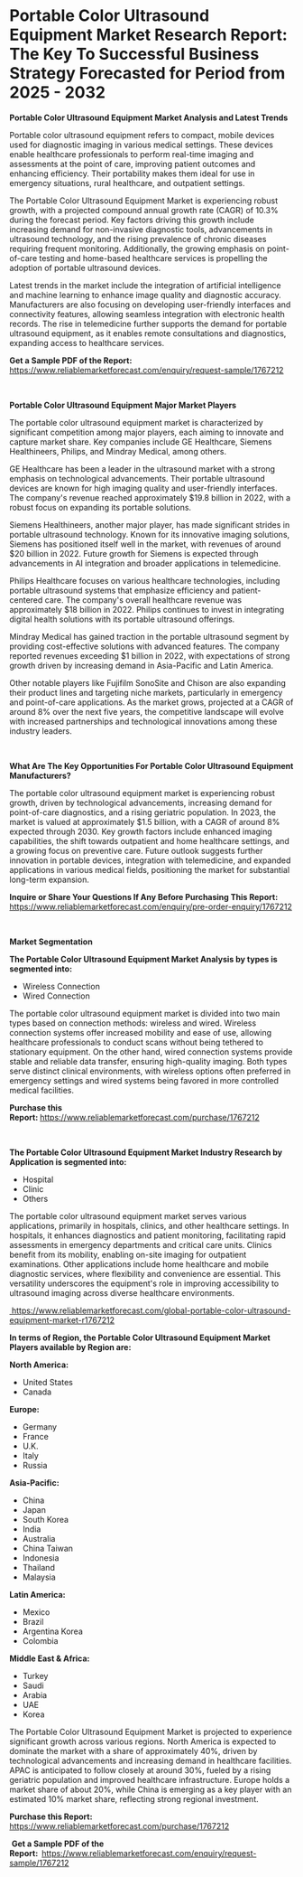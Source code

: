 <p><h1>Portable Color Ultrasound Equipment Market Research Report: The Key To Successful Business Strategy Forecasted for Period from 2025 - 2032</h1></p><p><strong>Portable Color Ultrasound Equipment Market Analysis and Latest Trends</strong></p>
<p><p>Portable color ultrasound equipment refers to compact, mobile devices used for diagnostic imaging in various medical settings. These devices enable healthcare professionals to perform real-time imaging and assessments at the point of care, improving patient outcomes and enhancing efficiency. Their portability makes them ideal for use in emergency situations, rural healthcare, and outpatient settings.</p><p>The Portable Color Ultrasound Equipment Market is experiencing robust growth, with a projected compound annual growth rate (CAGR) of 10.3% during the forecast period. Key factors driving this growth include increasing demand for non-invasive diagnostic tools, advancements in ultrasound technology, and the rising prevalence of chronic diseases requiring frequent monitoring. Additionally, the growing emphasis on point-of-care testing and home-based healthcare services is propelling the adoption of portable ultrasound devices.</p><p>Latest trends in the market include the integration of artificial intelligence and machine learning to enhance image quality and diagnostic accuracy. Manufacturers are also focusing on developing user-friendly interfaces and connectivity features, allowing seamless integration with electronic health records. The rise in telemedicine further supports the demand for portable ultrasound equipment, as it enables remote consultations and diagnostics, expanding access to healthcare services.</p></p>
<p><strong>Get a Sample PDF of the Report:&nbsp;</strong> <a href="https://www.reliablemarketforecast.com/enquiry/request-sample/1767212?utm_campaign=2011&utm_medium=2&utm_source=Github&utm_content=ia&utm_term=16042025&utm_id=portable-color-ultrasound-equipment">https://www.reliablemarketforecast.com/enquiry/request-sample/1767212</a></p>
<p>&nbsp;</p>
<p><strong>Portable Color Ultrasound Equipment Major Market Players</strong></p>
<p><p>The portable color ultrasound equipment market is characterized by significant competition among major players, each aiming to innovate and capture market share. Key companies include GE Healthcare, Siemens Healthineers, Philips, and Mindray Medical, among others. </p><p>GE Healthcare has been a leader in the ultrasound market with a strong emphasis on technological advancements. Their portable ultrasound devices are known for high imaging quality and user-friendly interfaces. The company's revenue reached approximately $19.8 billion in 2022, with a robust focus on expanding its portable solutions.</p><p>Siemens Healthineers, another major player, has made significant strides in portable ultrasound technology. Known for its innovative imaging solutions, Siemens has positioned itself well in the market, with revenues of around $20 billion in 2022. Future growth for Siemens is expected through advancements in AI integration and broader applications in telemedicine.</p><p>Philips Healthcare focuses on various healthcare technologies, including portable ultrasound systems that emphasize efficiency and patient-centered care. The company's overall healthcare revenue was approximately $18 billion in 2022. Philips continues to invest in integrating digital health solutions with its portable ultrasound offerings.</p><p>Mindray Medical has gained traction in the portable ultrasound segment by providing cost-effective solutions with advanced features. The company reported revenues exceeding $1 billion in 2022, with expectations of strong growth driven by increasing demand in Asia-Pacific and Latin America.</p><p>Other notable players like Fujifilm SonoSite and Chison are also expanding their product lines and targeting niche markets, particularly in emergency and point-of-care applications. As the market grows, projected at a CAGR of around 8% over the next five years, the competitive landscape will evolve with increased partnerships and technological innovations among these industry leaders.</p></p>
<p>&nbsp;</p>
<p><strong>What Are The Key Opportunities For Portable Color Ultrasound Equipment Manufacturers?</strong></p>
<p><p>The portable color ultrasound equipment market is experiencing robust growth, driven by technological advancements, increasing demand for point-of-care diagnostics, and a rising geriatric population. In 2023, the market is valued at approximately $1.5 billion, with a CAGR of around 8% expected through 2030. Key growth factors include enhanced imaging capabilities, the shift towards outpatient and home healthcare settings, and a growing focus on preventive care. Future outlook suggests further innovation in portable devices, integration with telemedicine, and expanded applications in various medical fields, positioning the market for substantial long-term expansion.</p></p>
<p><strong>Inquire or Share Your Questions If Any Before Purchasing This Report:</strong> <a href="https://www.reliablemarketforecast.com/enquiry/pre-order-enquiry/1767212?utm_campaign=2011&utm_medium=2&utm_source=Github&utm_content=ia&utm_term=16042025&utm_id=portable-color-ultrasound-equipment">https://www.reliablemarketforecast.com/enquiry/pre-order-enquiry/1767212</a></p>
<p>&nbsp;</p>
<p><strong>Market Segmentation</strong></p>
<p><strong>The Portable Color Ultrasound Equipment Market Analysis by types is segmented into:</strong></p>
<p><ul><li>Wireless Connection</li><li>Wired Connection</li></ul></p>
<p><p>The portable color ultrasound equipment market is divided into two main types based on connection methods: wireless and wired. Wireless connection systems offer increased mobility and ease of use, allowing healthcare professionals to conduct scans without being tethered to stationary equipment. On the other hand, wired connection systems provide stable and reliable data transfer, ensuring high-quality imaging. Both types serve distinct clinical environments, with wireless options often preferred in emergency settings and wired systems being favored in more controlled medical facilities.</p></p>
<p><strong>Purchase this Report:&nbsp;</strong><a href="https://www.reliablemarketforecast.com/purchase/1767212?utm_campaign=2011&utm_medium=2&utm_source=Github&utm_content=ia&utm_term=16042025&utm_id=portable-color-ultrasound-equipment">https://www.reliablemarketforecast.com/purchase/1767212</a></p>
<p>&nbsp;</p>
<p><strong>The Portable Color Ultrasound Equipment Market Industry Research by Application is segmented into:</strong></p>
<p><ul><li>Hospital</li><li>Clinic</li><li>Others</li></ul></p>
<p><p>The portable color ultrasound equipment market serves various applications, primarily in hospitals, clinics, and other healthcare settings. In hospitals, it enhances diagnostics and patient monitoring, facilitating rapid assessments in emergency departments and critical care units. Clinics benefit from its mobility, enabling on-site imaging for outpatient examinations. Other applications include home healthcare and mobile diagnostic services, where flexibility and convenience are essential. This versatility underscores the equipment's role in improving accessibility to ultrasound imaging across diverse healthcare environments.</p></p>
<p><a href="https://www.reliablemarketforecast.com/global-portable-color-ultrasound-equipment-market-r1767212?utm_campaign=2011&utm_medium=2&utm_source=Github&utm_content=ia&utm_term=16042025&utm_id=portable-color-ultrasound-equipment">&nbsp;https://www.reliablemarketforecast.com/global-portable-color-ultrasound-equipment-market-r1767212</a></p>
<p><strong>In terms of Region, the Portable Color Ultrasound Equipment Market Players available by Region are:</strong></p>
<p>
    <p> <strong> North America: </strong>
        <ul>
            <li>United States</li>
            <li>Canada</li>
        </ul>
        </p> 
    <p> <strong> Europe: </strong>
        <ul>
            <li>Germany</li>
            <li>France</li>
            <li>U.K.</li>
            <li>Italy</li>
            <li>Russia</li>
        </ul>
        </p> 
    <p> <strong> Asia-Pacific: </strong>
        <ul>
            <li>China</li>
            <li>Japan</li>
            <li>South Korea</li>
            <li>India</li>
            <li>Australia</li>
            <li>China Taiwan</li>
            <li>Indonesia</li>
            <li>Thailand</li>
            <li>Malaysia</li>
        </ul>
        </p> 
    <p> <strong> Latin America: </strong>
        <ul>
            <li>Mexico</li>
            <li>Brazil</li>
            <li>Argentina Korea</li>
            <li>Colombia</li>
        </ul>
        </p> 
    <p> <strong> Middle East & Africa: </strong>
        <ul>
            <li>Turkey</li>
            <li>Saudi</li>
            <li>Arabia</li>
            <li>UAE</li>
            <li>Korea</li>
        </ul>
    </p>
    </p>
<p><p>The Portable Color Ultrasound Equipment Market is projected to experience significant growth across various regions. North America is expected to dominate the market with a share of approximately 40%, driven by technological advancements and increasing demand in healthcare facilities. APAC is anticipated to follow closely at around 30%, fueled by a rising geriatric population and improved healthcare infrastructure. Europe holds a market share of about 20%, while China is emerging as a key player with an estimated 10% market share, reflecting strong regional investment.</p></p>
<p><strong>Purchase this Report: </strong><a href="https://www.reliablemarketforecast.com/purchase/1767212?utm_campaign=2011&utm_medium=2&utm_source=Github&utm_content=ia&utm_term=16042025&utm_id=portable-color-ultrasound-equipment">https://www.reliablemarketforecast.com/purchase/1767212</a></p>
<p>&nbsp;<strong>Get a Sample PDF of the Report:&nbsp;&nbsp;</strong><a href="https://www.reliablemarketforecast.com/enquiry/request-sample/1767212?utm_campaign=2011&utm_medium=2&utm_source=Github&utm_content=ia&utm_term=16042025&utm_id=portable-color-ultrasound-equipment">https://www.reliablemarketforecast.com/enquiry/request-sample/1767212</a></p>
<p><strong></strong></p>
<p><p></p><p></p><p></p></p>